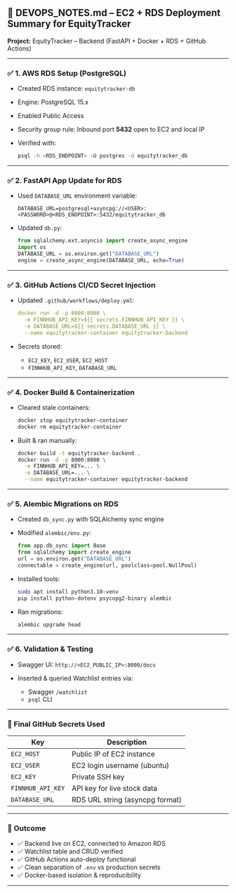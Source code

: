 ## 📘 DEVOPS\_NOTES.md – EC2 + RDS Deployment Summary for EquityTracker

**Project:** EquityTracker – Backend (FastAPI + Docker + RDS + GitHub Actions)

---

### ✅ 1. AWS RDS Setup (PostgreSQL)

* Created RDS instance: `equitytracker-db`
* Engine: PostgreSQL 15.x
* Enabled Public Access
* Security group rule: Inbound port **5432** open to EC2 and local IP
* Verified with:

  ```bash
  psql -h <RDS_ENDPOINT> -U postgres -d equitytracker_db
  ```

---

### ✅ 2. FastAPI App Update for RDS

* Used `DATABASE_URL` environment variable:

  ```env
  DATABASE_URL=postgresql+asyncpg://<USER>:<PASSWORD>@<RDS_ENDPOINT>:5432/equitytracker_db
  ```
* Updated `db.py`:

  ```python
  from sqlalchemy.ext.asyncio import create_async_engine
  import os
  DATABASE_URL = os.environ.get("DATABASE_URL")
  engine = create_async_engine(DATABASE_URL, echo=True)
  ```

---

### ✅ 3. GitHub Actions CI/CD Secret Injection

* Updated `.github/workflows/deploy.yml`:

  ```yaml
  docker run -d -p 8000:8000 \
    -e FINNHUB_API_KEY=${{ secrets.FINNHUB_API_KEY }} \
    -e DATABASE_URL=${{ secrets.DATABASE_URL }} \
    --name equitytracker-container equitytracker-backend
  ```
* Secrets stored:

  * `EC2_KEY`, `EC2_USER`, `EC2_HOST`
  * `FINNHUB_API_KEY`, `DATABASE_URL`

---

### ✅ 4. Docker Build & Containerization

* Cleared stale containers:

  ```bash
  docker stop equitytracker-container
  docker rm equitytracker-container
  ```
* Built & ran manually:

  ```bash
  docker build -t equitytracker-backend .
  docker run -d -p 8000:8000 \
    -e FINNHUB_API_KEY=... \
    -e DATABASE_URL=... \
    --name equitytracker-container equitytracker-backend
  ```

---

### ✅ 5. Alembic Migrations on RDS

* Created `db_sync.py` with SQLAlchemy sync engine
* Modified `alembic/env.py`:

  ```python
  from app.db_sync import Base
  from sqlalchemy import create_engine
  url = os.environ.get("DATABASE_URL")
  connectable = create_engine(url, poolclass=pool.NullPool)
  ```
* Installed tools:

  ```bash
  sudo apt install python3.10-venv
  pip install python-dotenv psycopg2-binary alembic
  ```
* Ran migrations:

  ```bash
  alembic upgrade head
  ```

---

### ✅ 6. Validation & Testing

* Swagger UI: `http://<EC2_PUBLIC_IP>:8000/docs`
* Inserted & queried Watchlist entries via:

  * Swagger `/watchlist`
  * `psql` CLI

---

### 🔐 Final GitHub Secrets Used

| Key               | Description                     |
| ----------------- | ------------------------------- |
| `EC2_HOST`        | Public IP of EC2 instance       |
| `EC2_USER`        | EC2 login username (ubuntu)     |
| `EC2_KEY`         | Private SSH key                 |
| `FINNHUB_API_KEY` | API key for live stock data     |
| `DATABASE_URL`    | RDS URL string (asyncpg format) |

---

### 📌 Outcome

* ✅ Backend live on EC2, connected to Amazon RDS
* ✅ Watchlist table and CRUD verified
* ✅ GitHub Actions auto-deploy functional
* ✅ Clean separation of `.env` vs production secrets
* ✅ Docker-based isolation & reproducibility

---
